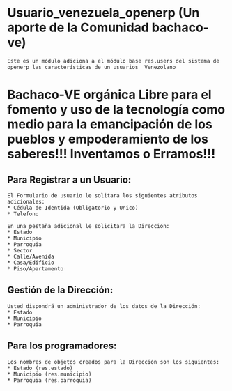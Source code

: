Usuario_venezuela_openerp (Un aporte de la Comunidad bachaco-ve)
===========================================

    Este es un módulo adiciona a el módulo base res.users del sistema de openerp las características de un usuarios  Venezolano

Bachaco-VE orgánica Libre para el fomento y uso de la tecnología como medio 
para la emancipación de los pueblos y empoderamiento de los saberes!!! Inventamos o Erramos!!!
===============================================================================================

Para Registrar a un Usuario:
--------------------------------------------
    El Formulario de usuario le solitara los siguientes atributos adicionales:
    * Cédula de Identida (Obligatorio y Unico)
    * Telefono
    
    En una pestaña adicional le solicitara la Dirección:
    * Estado 
    * Municipio
    * Parroquia
    * Sector
    * Calle/Avenida
    * Casa/Edificio
    * Piso/Apartamento

Gestión de la Dirección:
--------------------------------------------------
    Usted dispondrá un administrador de los datos de la Dirección: 
    * Estado
    * Municipio
    * Parroquia
    
Para los programadores:
--------------------------------------------------
    Los nombres de objetos creados para la Dirección son los siguientes: 
    * Estado (res.estado)
    * Municipio (res.municipio)
    * Parroquia (res.parroquia)
